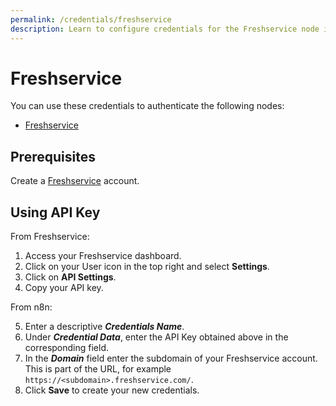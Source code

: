 ```yaml
---
permalink: /credentials/freshservice
description: Learn to configure credentials for the Freshservice node in n8n
---
```


# Freshservice

You can use these credentials to authenticate the following nodes:
- [Freshservice](../../nodes-library/nodes/Freshservice/README.md)

## Prerequisites

Create a [Freshservice](https://freshservice.com/) account.

## Using API Key

From Freshservice:

1. Access your Freshservice dashboard.
2. Click on your User icon in the top right and select **Settings**.
3. Click on **API Settings**.
4. Copy your API key.

From n8n:

5. Enter a descriptive ***Credentials Name***.
6. Under ***Credential Data***, enter the API Key obtained above in the corresponding field.
7. In the ***Domain*** field enter the subdomain of your Freshservice account. This is part of the URL, for example `https://<subdomain>.freshservice.com/`.
8. Click **Save** to create your new credentials.

